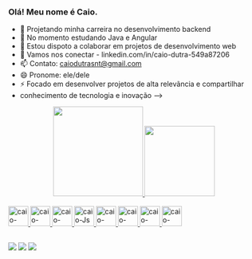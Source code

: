 ### Olá! Meu nome é Caio.


- 🔭 Projetando minha carreira no desenvolvimento backend
- 🌱 No momento estudando Java e Angular
- 👯 Estou dispoto a colaborar em projetos de desenvolvimento web
- 💬 Vamos nos conectar - linkedin.com/in/caio-dutra-549a87206
- 📫 Contato: caiodutrasnt@gmail.com
- 😄 Pronome: ele/dele
- ⚡ Focado em desenvolver projetos de alta relevãncia e compartilhar
- conhecimento de tecnologia e inovação
-->

<div align="center">
  <a href="https://github.com/Caio-Dutra">
  <img height="180em" src="https://github-readme-stats.vercel.app/api?username=Caio-Dutra&show_icons=true&theme=onedark&include_all_commits=true&count_private=true"/>
  <img height="141em" src="https://github-readme-stats.vercel.app/api/top-langs/?username=Caio-Dutra&layout=compact&langs_count=7&theme=onedark"/>
</div>

<div style="display: inline_block"><br>
  <img alt="caio-linux" height:"30" width="40" src="https://cdn.jsdelivr.net/gh/devicons/devicon/icons/linux/linux-original.svg" />
  <img alt="caio-HTML" height:"30" width="40" src="https://cdn.jsdelivr.net/gh/devicons/devicon/icons/html5/html5-original.svg" />
  <img alt="caio-CSS" height:"30" width="40" src="https://cdn.jsdelivr.net/gh/devicons/devicon/icons/css3/css3-original.svg" />
  <img alt="caio-Js" height:"30" width="40" src="https://cdn.jsdelivr.net/gh/devicons/devicon/icons/javascript/javascript-original.svg" />
  <img alt="caio-Ang" height:"30" width="40" src="https://cdn.jsdelivr.net/gh/devicons/devicon/icons/angularjs/angularjs-original.svg" />
  <img alt="caio-Java" height:"30" width="40" src="https://cdn.jsdelivr.net/gh/devicons/devicon/icons/java/java-original.svg" />
  <img alt="caio-Kotlin" height:"30" width="40" src="https://cdn.jsdelivr.net/gh/devicons/devicon/icons/kotlin/kotlin-original.svg" />
  <img alt="caio-Postgres" height:"30" width="40"src="https://cdn.jsdelivr.net/gh/devicons/devicon/icons/postgresql/postgresql-original.svg" />     
</div>
  
##
  
<div>
  <a href="mailto:caiodutrasnt@gmail.com"><img target="blank" src="https://img.shields.io/badge/Gmail-D14836?style=for-the-badge&logo=gmail&logoColor=white"></a>
  <a href="linkedin.com/in/caio-dutra-549a87206"><img target="blank" src="https://img.shields.io/badge/LinkedIn-0077B5?style=for-the-badge&logo=linkedin&logoColor=white"></a>
  <a href="https://wa.me/5511964984803"><img target="blank" src="https://img.shields.io/badge/WhatsApp-25D366?style=for-the-badge&logo=whatsapp&logoColor=white"></a>
</div>
  
  
